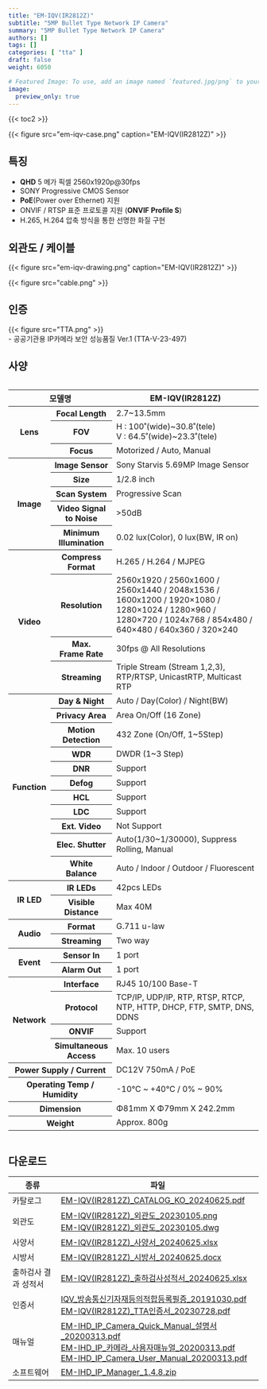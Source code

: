 ```yaml
---
title: "EM-IQV(IR2812Z)"
subtitle: "5MP Bullet Type Network IP Camera"
summary: "5MP Bullet Type Network IP Camera"
authors: []
tags: []
categories: [ "tta" ]
draft: false
weight: 6050 

# Featured Image: To use, add an image named `featured.jpg/png` to your page's folder.
image:
  preview_only: true
---
```


{{< toc2 >}}

<div class="container">
<div class="row justify-content-center align-items-center">
<div class="col-sm-6">

{{< figure src="em-iqv-case.png" caption="EM-IQV(IR2812Z)" >}}

</div>
</div>
</div>

## 특징

- **QHD** 5 메가 픽셀 2560x1920p@30fps
- SONY Progressive CMOS Sensor
- **PoE**(Power over Ethernet) 지원
- ONVIF / RTSP 표준 프로토콜 지원 (**ONVIF Profile S**)
- H.265, H.264 압축 방식을 통한 선명한 화질 구현


## 외관도 / 케이블
<div class="container">
<div class="row justify-content-center align-items-end">
<div class="col-sm-6">

{{< figure src="em-iqv-drawing.png" caption="EM-IQV(IR2812Z)" >}}

</div>
<div class="col-sm-6">

{{< figure src="cable.png" >}}

</div>
</div>
</div>

## 인증
<div class="container">
<div class="row align-items-top">
<div class="col-sm-1">
{{< figure src="TTA.png" >}} 
</div>
<div class="col-sm-8">
- 공공기관용 IP카메라 보안 성능품질 Ver.1 (TTA-V-23-497)
</div>
</div>
</div>

## 사양

<div style="overflow-x: auto">
<table class="spec">
<thead>
<tr>
<th colspan="2">모델명</th>
<th>EM-IQV(IR2812Z)</th>
</tr>
</thead>
<tbody>
<tr>
<th rowspan="3">Lens</th>
<th>Focal Length</th>
<td>2.7~13.5mm</td>
</tr>
<tr>
<th>FOV</th>
<td>H : 100˚(wide)~30.8˚(tele)<br>V : 64.5˚(wide)~23.3˚(tele)</td>
</tr>
<tr>
<th>Focus</th>
<td>Motorized / Auto, Manual</td>
</tr>
<tr>
<th rowspan="5">Image</th>
<th>Image Sensor</th>
<td>Sony Starvis 5.69MP Image Sensor</td>
</tr>
<tr>
<th>Size</th>
<td>1/2.8 inch</td>
</tr>
<tr>
<th>Scan System</th>
<td>Progressive Scan</td>
</tr>
<tr>
<th>Video Signal<br>to Noise</th>
<td>&gt;50dB</td>
</tr>
<tr>
<th>Minimum<br>Illumination</th>
<td>0.02 lux(Color), 0 lux(BW, IR on)</td>
</tr>
<tr>
<th rowspan="4">Video</th>
<th>Compress<br>Format</th>
<td>H.265 / H.264 / MJPEG </td>
</tr>
<tr>
<th>Resolution</th>
<td>2560x1920 / 2560x1600 / 2560x1440 / 2048x1536 / 1600x1200 / 1920×1080 / 1280×1024 / 1280×960 / 1280×720 / 1024x768 / 854x480 / 640×480 / 640x360 / 320×240</td>
</tr>
<tr>
<th>Max.<br>Frame Rate</th>
<td>30fps @ All Resolutions</td>
</tr>
<tr>
<th>Streaming</th>
<td>Triple Stream (Stream 1,2,3), RTP/RTSP, UnicastRTP, Multicast RTP</td>
</tr>
<tr>
<th rowspan="11">Function</th>
<th>Day & Night</th>
<td>Auto / Day(Color) / Night(BW)</td>
</tr>
<tr>
<th>Privacy Area</th>
<td>Area On/Off (16 Zone)</td>
</tr>
<tr>
<th>Motion<br>Detection</th>
<td>432 Zone (On/Off, 1~5Step)</td>
</tr>
<tr>
<th>WDR</th>
<td>DWDR (1~3 Step)</td>
</tr>
<tr>
<th>DNR</th>
<td>Support</td>
</tr>
<tr>
<th>Defog</th>
<td>Support</td>
</tr>
<tr>
<th>HCL</th>
<td>Support</td>
</tr>
<tr>
<th>LDC</th>
<td>Support</td>
</tr>
<tr>
<th>Ext. Video</th>
<td>Not Support</td>
</tr>
<tr>
<th>Elec. Shutter</th>
<td>Auto(1/30~1/30000), Suppress Rolling, Manual</td>
</tr>
<tr>
<th>White Balance</th>
<td>Auto / Indoor / Outdoor / Fluorescent</td>
</tr>
<tr>
<th rowspan="2">IR LED</th>
<th>IR LEDs</th>
<td>42pcs LEDs</td>
</tr>
<tr>
<th>Visible<br>Distance</th>
<td>Max 40M</td>
</tr>
<tr>
<th rowspan="2">Audio</th>
<th>Format</th>
<td>G.711 u-law</td>
</tr>
<tr>
<th>Streaming</th>
<td>Two way</td>
</tr>
<tr>
<th rowspan="2">Event</th>
<th>Sensor In</th>
<td>1 port</td>
</tr>
<tr>
<th>Alarm Out</th>
<td>1 port</td>
</tr>
<tr>
<th rowspan="4">Network</th>
<th>Interface</th>
<td>RJ45 10/100 Base-T</td>
</tr>
<tr>
<th>Protocol</th>
<td>TCP/IP, UDP/IP, RTP, RTSP, RTCP, NTP, HTTP, DHCP, FTP, SMTP, DNS, DDNS</td>
</tr>
<tr>
<th>ONVIF</th>
<td>Support</td>
</tr>
<tr>
<th>Simultaneous<br>Access</th>
<td>Max. 10 users</td>
</tr>
<tr>
<th colspan="2">Power Supply / Current</th>
<td>DC12V 750mA / PoE</td>
</tr>
<tr>
<th colspan="2">Operating Temp / Humidity</th>
<td>-10℃ ~ +40℃ / 0% ~ 90%</td>
</tr>
<tr>
<th colspan="2">Dimension</th>
<td>Φ81mm X Φ79mm X 242.2mm</td>
</tr>
<tr>
<th colspan="2">Weight</th>
<td>Approx. 800g</td>
</tr>
</tbody>
</table>
</div>

## 다운로드

종류 | 파일
---- | ----
카탈로그 | [EM-IQV(IR2812Z)_CATALOG_KO_20240625.pdf](https://www.emstone.com/data/sales/ko/EM-IQV(IR2812Z)_CATALOG_KO_20240625.pdf)
외관도 | [EM-IQV(IR2812Z)_외관도_20230105.png](https://www.emstone.com/data/sales/ko/EM-IQV(IR2812Z)_외관도_20230105.png)<br>[EM-IQV(IR2812Z)_외관도_20230105.dwg](https://www.emstone.com/data/sales/ko/EM-IQV(IR2812Z)_외관도_20230105.dwg)
사양서 | [EM-IQV(IR2812Z)_사양서_20240625.xlsx](https://www.emstone.com/data/sales/ko/EM-IQV(IR2812Z)_사양서_20240625.xlsx)
시방서 | [EM-IQV(IR2812Z)_시방서_20240625.docx](https://www.emstone.com/data/sales/ko/EM-IQV(IR2812Z)_시방서_20240625.docx)
출하검사 결과 성적서 | [EM-IQV(IR2812Z)_출하검사성적서_20240625.xlsx](https://www.emstone.com/data/sales/ko/EM-IQV(IR2812Z)_출하검사성적서_20240625.xlsx)
인증서 | [IQV_방송통신기자재등의적합등록필증_20191030.pdf](https://www.emstone.com/data/sales/ko/IQV_방송통신기자재등의적합등록필증_20191030.pdf)<br>[EM-IQV(IR2812Z)_TTA인증서_20230728.pdf](https://www.emstone.com/data/sales/ko/EM-IQV(IR2812Z)_TTA인증서_20230728.pdf)
매뉴얼 | [EM-IHD_IP_Camera_Quick_Manual_설명서_20200313.pdf](https://www.emstone.com/data/sales/ko/EM-IHD_IP_Camera_Quick_Manual_설명서_20200313.pdf)<br>[EM-IHD_IP_카메라_사용자매뉴얼_20200313.pdf](https://www.emstone.com/data/sales/ko/EM-IHD_IP_카메라_사용자매뉴얼_20200313.pdf)<br>[EM-IHD_IP_Camera_User_Manual_20200313.pdf](https://www.emstone.com/data/sales/ko/EM-IHD_IP_Camera_User_Manual_20200313.pdf)
소프트웨어 | [EM-IHD_IP_Manager_1.4.8.zip](https://www.emstone.com/data/sales/ko/EM-IHD_IP_Manager_1.4.8.zip)

